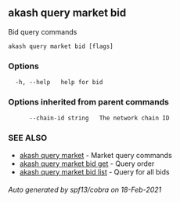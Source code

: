 ## akash query market bid

Bid query commands

```
akash query market bid [flags]
```

### Options

```
  -h, --help   help for bid
```

### Options inherited from parent commands

```
      --chain-id string   The network chain ID
```

### SEE ALSO

* [akash query market](akash_query_market.md)	 - Market query commands
* [akash query market bid get](akash_query_market_bid_get.md)	 - Query order
* [akash query market bid list](akash_query_market_bid_list.md)	 - Query for all bids

###### Auto generated by spf13/cobra on 18-Feb-2021
